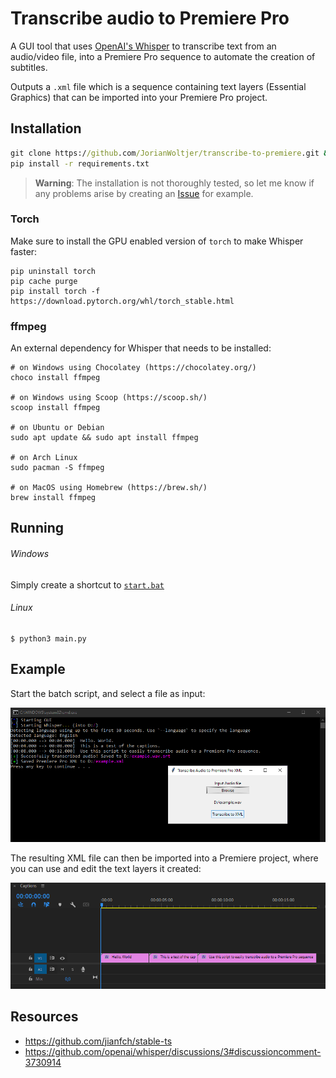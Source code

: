 # Transcribe audio to Premiere Pro

A GUI tool that uses [OpenAI's Whisper](https://github.com/openai/whisper) to transcribe text from an audio/video file, into a Premiere Pro sequence to automate the creation of subtitles. 

Outputs a `.xml` file which is a sequence containing text layers (Essential Graphics) that can be imported into your Premiere Pro project. 

## Installation

```cmd
git clone https://github.com/JorianWoltjer/transcribe-to-premiere.git && cd transcribe-to-premiere
pip install -r requirements.txt
```

> **Warning**: The installation is not thoroughly tested, so let me know if any problems arise by creating an [Issue](https://github.com/JorianWoltjer/transcribe-to-premiere/issues) for example. 

### Torch

Make sure to install the GPU enabled version of `torch` to make Whisper faster:

```shell
pip uninstall torch
pip cache purge
pip install torch -f https://download.pytorch.org/whl/torch_stable.html
```

### ffmpeg

An external dependency for Whisper that needs to be installed:

```shell
# on Windows using Chocolatey (https://chocolatey.org/)
choco install ffmpeg

# on Windows using Scoop (https://scoop.sh/)
scoop install ffmpeg

# on Ubuntu or Debian
sudo apt update && sudo apt install ffmpeg

# on Arch Linux
sudo pacman -S ffmpeg

# on MacOS using Homebrew (https://brew.sh/)
brew install ffmpeg
```

## Running

###### Windows

Simply create a shortcut to [`start.bat`](start.bat)

###### Linux

```shell
$ python3 main.py
```

## Example

Start the batch script, and select a file as input:

![A terminal showing Whisper output and some progress updates, with the simple GUI on Windows](img/terminal_example.png)

The resulting XML file can then be imported into a Premiere project, where you can use and edit the text layers it created:

![A screenshot of the Premiere Pro timeline showing 3 text layers with the transcribed text](img/premiere_example.png)

## Resources

* https://github.com/jianfch/stable-ts
* https://github.com/openai/whisper/discussions/3#discussioncomment-3730914
